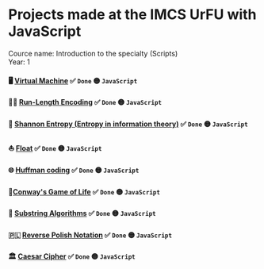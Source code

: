 # Projects made at the IMCS UrFU with JavaScript
Cource name: Introduction to the specialty (Scripts) <br>
Year: 1

#### 🖥 [Virtual Machine](https://github.com/aqerd/MathMech-Projects/tree/main/VirtualMachine) :white_check_mark: `Done` :yellow_circle: `JavaScript`
#### 🏃‍♂ [Run-Length Encoding](https://github.com/aqerd/MathMech-Projects/tree/main/RunLengthEncoding) :white_check_mark: `Done` :yellow_circle: `JavaScript`
#### 🧭 [Shannon Entropy (Entropy in information theory)](https://github.com/aqerd/MathMech-Projects/tree/main/ShannonEntropy) :white_check_mark: `Done` :yellow_circle: `JavaScript`
#### ⛵ [Float](https://github.com/aqerd/MathMech-Projects/tree/main/Float) :white_check_mark: `Done` :yellow_circle: `JavaScript`
#### 🌐 [Huffman coding](https://github.com/aqerd/MathMech-Projects/tree/main/HuffmanCoding) :white_check_mark: `Done` :yellow_circle: `JavaScript`
#### 🦋[Conway's Game of Life](https://github.com/aqerd/MathMech-Projects/tree/main/Conway's%20Game%20of%20Life) :white_check_mark: `Done` :yellow_circle: `JavaScript`
#### 📎 [Substring Algorithms](https://github.com/aqerd/MathMech-Projects/tree/main/Substring%20Algorithms) :white_check_mark: `Done` :yellow_circle: `JavaScript`
#### 🇵🇱 [Reverse Polish Notation](https://github.com/aqerd/MathMech-Projects/tree/main/Reverse%20Polish%20Notation%20JS) :white_check_mark: `Done` :yellow_circle: `JavaScript`
#### 🏛 [Caesar Cipher](https://github.com/aqerd/MathMech-Projects/tree/main/Caesar%20Cipher) :white_check_mark: `Done` :yellow_circle: `JavaScript`
